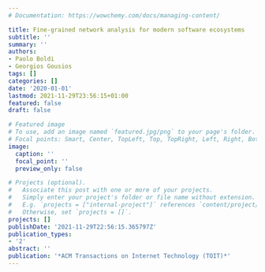```yaml
---
# Documentation: https://wowchemy.com/docs/managing-content/

title: Fine-grained network analysis for modern software ecosystems
subtitle: ''
summary: ''
authors:
- Paolo Boldi
- Georgios Gousios
tags: []
categories: []
date: '2020-01-01'
lastmod: 2021-11-29T23:56:15+01:00
featured: false
draft: false

# Featured image
# To use, add an image named `featured.jpg/png` to your page's folder.
# Focal points: Smart, Center, TopLeft, Top, TopRight, Left, Right, BottomLeft, Bottom, BottomRight.
image:
  caption: ''
  focal_point: ''
  preview_only: false

# Projects (optional).
#   Associate this post with one or more of your projects.
#   Simply enter your project's folder or file name without extension.
#   E.g. `projects = ["internal-project"]` references `content/project/deep-learning/index.md`.
#   Otherwise, set `projects = []`.
projects: []
publishDate: '2021-11-29T22:56:15.365797Z'
publication_types:
- '2'
abstract: ''
publication: '*ACM Transactions on Internet Technology (TOIT)*'
---
```

